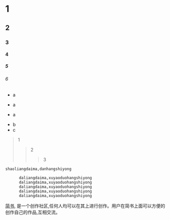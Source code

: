 # 1
## 2
### 3
#### 4
##### 5
###### 6
+ a
- a
* a
+ b
+ c
> 1
>> 2
>>> 3

` shaoliangdaima,danhangshiyong `

  ```
        daliangdaima,xuyaoduohangshiyong
        daliangdaima,xuyaoduohangshiyong
        daliangdaima,xuyaoduohangshiyong
        daliangdaima,xuyaoduohangshiyong
        daliangdaima,xuyaoduohangshiyong
  ```
  
  [简书](https://www.jianshu.com "创作你的创作"),
  是一个创作社区,任何人均可以在其上进行创作。用户在简书上面可以方便的创作自己的作品,互相交流。 